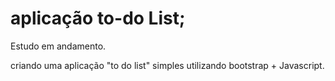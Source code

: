 # aplicação to-do List;

Estudo em andamento. 

criando uma aplicação "to do list" simples utilizando bootstrap + Javascript.





